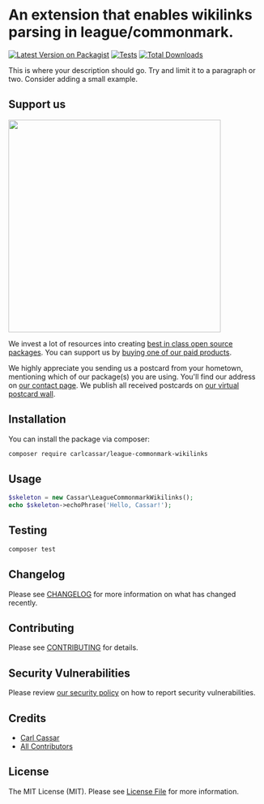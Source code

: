 # An extension that enables wikilinks parsing in league/commonmark.

[![Latest Version on Packagist](https://img.shields.io/packagist/v/carlcassar/league-commonmark-wikilinks.svg?style=flat-square)](https://packagist.org/packages/carlcassar/league-commonmark-wikilinks)
[![Tests](https://img.shields.io/github/actions/workflow/status/carlcassar/league-commonmark-wikilinks/run-tests.yml?branch=main&label=tests&style=flat-square)](https://github.com/carlcassar/league-commonmark-wikilinks/actions/workflows/run-tests.yml)
[![Total Downloads](https://img.shields.io/packagist/dt/carlcassar/league-commonmark-wikilinks.svg?style=flat-square)](https://packagist.org/packages/carlcassar/league-commonmark-wikilinks)

This is where your description should go. Try and limit it to a paragraph or two. Consider adding a small example.

## Support us

[<img src="https://github-ads.s3.eu-central-1.amazonaws.com/league-commonmark-wikilinks.jpg?t=1" width="419px" />](https://spatie.be/github-ad-click/league-commonmark-wikilinks)

We invest a lot of resources into creating [best in class open source packages](https://spatie.be/open-source). You can support us by [buying one of our paid products](https://spatie.be/open-source/support-us).

We highly appreciate you sending us a postcard from your hometown, mentioning which of our package(s) you are using. You'll find our address on [our contact page](https://spatie.be/about-us). We publish all received postcards on [our virtual postcard wall](https://spatie.be/open-source/postcards).

## Installation

You can install the package via composer:

```bash
composer require carlcassar/league-commonmark-wikilinks
```

## Usage

```php
$skeleton = new Cassar\LeagueCommonmarkWikilinks();
echo $skeleton->echoPhrase('Hello, Cassar!');
```

## Testing

```bash
composer test
```

## Changelog

Please see [CHANGELOG](CHANGELOG.md) for more information on what has changed recently.

## Contributing

Please see [CONTRIBUTING](https://github.com/spatie/.github/blob/main/CONTRIBUTING.md) for details.

## Security Vulnerabilities

Please review [our security policy](../../security/policy) on how to report security vulnerabilities.

## Credits

- [Carl Cassar](https://github.com/carlcassar)
- [All Contributors](../../contributors)

## License

The MIT License (MIT). Please see [License File](LICENSE.md) for more information.

